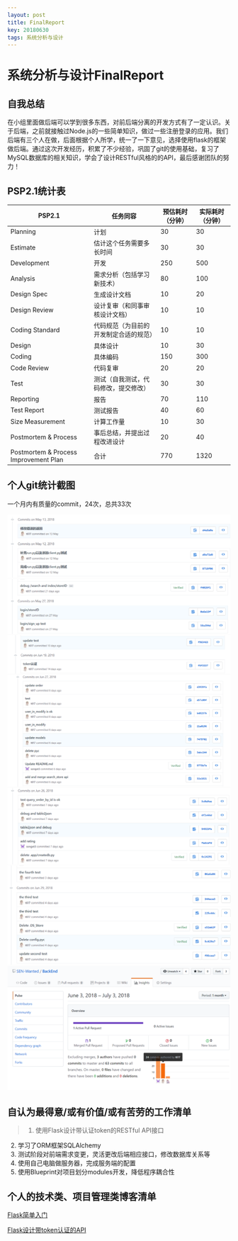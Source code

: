 ```yaml
---
layout: post
title: FinalReport
key: 20180630
tags: 系统分析与设计
---
```

# 系统分析与设计FinalReport

## 自我总结

在小组里面做后端可以学到很多东西，对前后端分离的开发方式有了一定认识。关于后端，之前就接触过Node.js的一些简单知识，做过一些注册登录的应用。我们后端有三个人在做，后面根据个人所学，统一了一下意见，选择使用flask的框架做后端。通过这次开发经历，积累了不少经验，巩固了git的使用基础，复习了MySQL数据库的相关知识，学会了设计RESTful风格的的API，最后感谢团队的努力！


## PSP2.1统计表

|PSP2.1|任务同容|预估耗时（分钟）|实际耗时（分钟）|
|-|-|-|-|
|Planning |计划 |30 |30|
|Estimate |估计这个任务需要多长时间|  30  |30
|Development  |开发 |250| 500
|Analysis |需求分析（包括学习新技术）| 80| 100
|Design Spec  |生成设计文档|  10  |20
|Design Review  |设计复审（和同事审核设计文档）| 10  |10
|Coding Standard|代码规范（为目前的开发制定合适的规范）  |10 |10
|Design |具体设计|10|30
|Coding |具体编码 |150  |300
|Code Review  |代码复审 |20 |20
|Test |测试（自我测试，代码修改，提交修改） |30 |30
|Reporting  |报告 |70 |110
|Test Report  |测试报告 |40 |60
|Size Measurement |计算工作量  |10|  30
|Postmortem & Process |事后总结，并提出过程改进设计 |20|  40
|Postmortem & Process Improvement Plan  |合计 |770  |1320

## 个人git统计截图

一个月内有质量的commit，24次，总共33次

![Alt text](https://github.com/t617/blog/raw/master/screenshots/img/1.png)
![Alt text](https://github.com/t617/blog/raw/master/screenshots/img/2.png)
![Alt text](https://github.com/t617/blog/raw/master/screenshots/img/3.png)
![Alt text](https://github.com/t617/blog/raw/master/screenshots/img/4.png)
![Alt text](https://github.com/t617/blog/raw/master/screenshots/img/5.png)
![Alt text](https://github.com/t617/blog/raw/master/screenshots/img/6.png)
![Alt text](https://github.com/t617/blog/raw/master/screenshots/img/7.png)


## 自认为最得意/或有价值/或有苦劳的工作清单

>1. 使用Flask设计带认证token的RESTful API接口
2. 学习了ORM框架SQLAlchemy
3. 测试阶段对前端需求变更，灵活更改后端相应接口，修改数据库关系等
4. 使用自己电脑做服务器，完成服务端的配置
5. 使用Blueprint对项目划分modules开发，降低程序耦合性
## 个人的技术类、项目管理类博客清单

[Flask简单入门](https://blog.csdn.net/t6_17/article/details/79913636)

[Flask设计带token认证的API](https://blog.csdn.net/t6_17/article/details/80888399)
